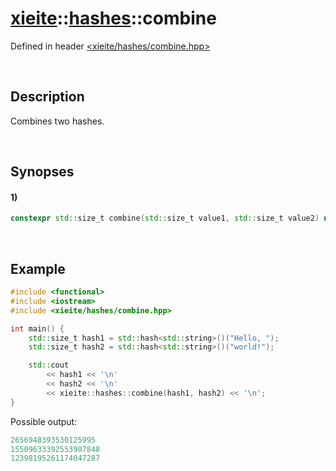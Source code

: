 # [xieite](../xieite.md)\:\:[hashes](../hashes.md)\:\:combine
Defined in header [<xieite/hashes/combine.hpp>](../../include/xieite/hashes/combine.hpp)

&nbsp;

## Description
Combines two hashes.

&nbsp;

## Synopses
#### 1)
```cpp
constexpr std::size_t combine(std::size_t value1, std::size_t value2) noexcept;
```

&nbsp;

## Example
```cpp
#include <functional>
#include <iostream>
#include <xieite/hashes/combine.hpp>

int main() {
    std::size_t hash1 = std::hash<std::string>()("Hello, ");
    std::size_t hash2 = std::hash<std::string>()("world!");

    std::cout
        << hash1 << '\n'
        << hash2 << '\n'
        << xieite::hashes::combine(hash1, hash2) << '\n';
}
```
Possible output:
```cpp
2656948393530125995
15509633392553907848
12398195261174047287
```
